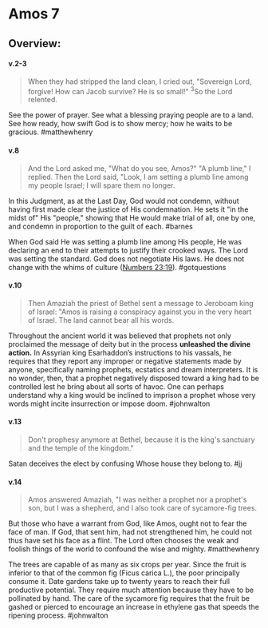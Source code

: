 # Amos 7

## Overview:



#### v.2-3
>When they had stripped the land clean, I cried out, "Sovereign Lord, forgive! How can Jacob survive? He is so small!" <sup>3</sup>So the Lord relented.

See the power of prayer. See what a blessing praying people are to a land. See how ready, how swift God is to show mercy; how he waits to be gracious.
#matthewhenry 

#### v.8
>And the Lord asked me, "What do you see, Amos?" "A plumb line," I replied. Then the Lord said, "Look, I am setting a plumb line among my people Israel; I will spare them no longer.

In this Judgment, as at the Last Day, God would not condemn, without having first made clear the justice of His condemnation. He sets it "in the midst of" His "people," showing that He would make trial of all, one by one, and condemn in proportion to the guilt of each.
#barnes 

When God said He was setting a plumb line among His people, He was declaring an end to their attempts to justify their crooked ways. The Lord was setting the standard. God does not negotiate His laws. He does not change with the whims of culture ([Numbers 23:19](Numbers23#v.19)).
#gotquestions 

#### v.10
>Then Amaziah the priest of Bethel sent a message to Jeroboam king of Israel: "Amos is raising a conspiracy against you in the very heart of Israel. The land cannot bear all his words.

Throughout the ancient world it was believed that prophets not only proclaimed the message of deity but in the process **unleashed the divine action.** In Assyrian king Esarhaddon’s instructions to his vassals, he requires that they report any improper or negative statements made by anyone, specifically naming prophets, ecstatics and dream interpreters. It is no wonder, then, that a prophet negatively disposed toward a king had to be controlled lest he bring about all sorts of havoc. One can perhaps understand why a king would be inclined to imprison a prophet whose very words might incite insurrection or impose doom.
#johnwalton 

#### v.13
>Don't prophesy anymore at Bethel, because it is the king's sanctuary and the temple of the kingdom."

Satan deceives the elect by confusing Whose house they belong to.
#jj 

#### v.14
>Amos answered Amaziah, "I was neither a prophet nor a prophet's son, but I was a shepherd, and I also took care of sycamore-fig trees.

But those who have a warrant from God, like Amos, ought not to fear the face of man. If God, that sent him, had not strengthened him, he could not thus have set his face as a flint. The Lord often chooses the weak and foolish things of the world to confound the wise and mighty.
#matthewhenry 

The trees are capable of as many as six crops per year. Since the fruit is inferior to that of the common fig (Ficus carica L.), the poor principally consume it. Date gardens take up to twenty years to reach their full productive potential. They require much attention because they have to be pollinated by hand. The care of the sycamore fig requires that the fruit be gashed or pierced to encourage an increase in ethylene gas that speeds the ripening process.
#johnwalton 

